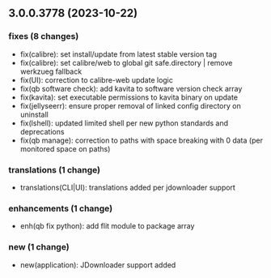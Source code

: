 ## 3.0.0.3778 (2023-10-22)

### fixes (8 changes)

- fix(calibre): set install/update from latest stable version tag
- fix(calibre): set calibre/web to global git safe.directory | remove werkzueg fallback
- fix(UI): correction to calibre-web update logic
- fix(qb software check): add kavita to software version check array
- fix(kavita): set executable permissions to kavita binary on update
- fix(jellyseerr): ensure proper removal of linked config directory on uninstall
- fix(lshell): updated limited shell per new python standards and deprecations
- fix(qb manage): correction to paths with space breaking with 0 data (per monitored space on paths)

### translations (1 change)

- translations(CLI|UI): translations added per jdownloader support

### enhancements (1 change)

- enh(qb fix python): add flit module to package array

### new (1 change)

- new(application): JDownloader support added

